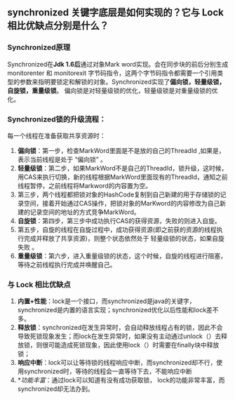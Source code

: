 
## synchronized 关键字底层是如何实现的？它与 Lock 相比优缺点分别是什么？

### Synchronized原理
Synchronized在**Jdk 1.6后**通过对象Mark word实现。会在同步块的前后分别生成 monitorenter 和 monitorexit 字节码指令，这两个字节码指令都需要一个引用类型的参数来指明要锁定和解锁的对象。Synchronized实现了**偏向锁，轻量级锁，自旋锁，重量级锁**。 偏向锁是对轻量级锁的优化，轻量级锁是对重量级锁的优化。
### Synchronized锁的升级流程：
每一个线程在准备获取共享资源时：
1. **偏向锁**：第一步，检查MarkWord里面是不是放的自己的ThreadId ,如果是，表示当前线程是处于 “偏向锁” 。
1. **轻量级锁**：第二步，如果MarkWord不是自己的ThreadId，锁升级，这时候，用CAS来执行切换，新的线程根据MarkWord里面现有的ThreadId，通知之前线程暂停，之前线程将Markword的内容置为空。
1. 第三步，两个线程都把锁对象的HashCode复制到自己新建的用于存储锁的记录空间，接着开始通过CAS操作，把锁对象的MarKword的内容修改为自己新建的记录空间的地址的方式竞争MarkWord。
1. **自旋锁**：第四步，第三步中成功执行CAS的获得资源，失败的则进入自旋。
1. 第五步，自旋的线程在自旋过程中，成功获得资源(即之前获的资源的线程执行完成并释放了共享资源)，则整个状态依然处于 轻量级锁的状态，如果自旋失败 。
1. **重量级锁**：第六步，进入重量级锁的状态，这个时候，自旋的线程进行阻塞，等待之前线程执行完成并唤醒自己。


### 与 Lock 相比优缺点
1. **内置+性能**：lock是一个接口，而synchronized是java的关键字，synchronized是内置的语言实现；synchronized优化以后性能和lock差不多。
2. **释放锁**：synchronized在发生异常时，会自动释放线程占有的锁，因此不会导致死锁现象发生；而lock在发生异常时，如果没有主动通过unlock（）去释放锁，则很可能造成死锁现象，因此使用lock（）时需要在finally块中释放锁；
1. **响应中断**：lock可以让等待锁的线程响应中断，而synchronized却不行，使用synchronized时，等待的线程会一直等待下去，不能响应中断
1. **功能丰富*：通过lock可以知道有没有成功获取锁， lock的功能非常丰富，而synchronized却无法办到。
